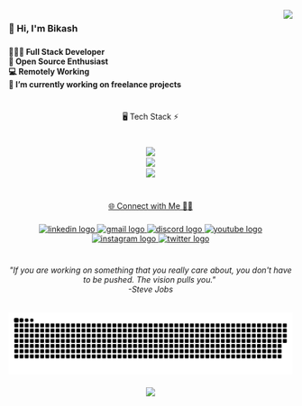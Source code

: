 <br clear="both">

<img align="right" height="172" src="https://media2.giphy.com/media/v1.Y2lkPTc5MGI3NjExaXIxenJ4bHhlN2ZmaWFnbmhlbHo1ZDdvNW9menR5MmhmeTkxMG5xYyZlcD12MV9pbnRlcm5hbF9naWZfYnlfaWQmY3Q9Zw/SWoSkN6DxTszqIKEqv/giphy.webp"  />

###

<h3 align="left">👋 Hi, I'm Bikash</h3>

###

<h4 align="left">👨🏻‍💻 Full Stack Developer<br>🤖 Open Source Enthusiast<br>💻 Remotely Working<br>💼 I’m currently working on freelance projects</h4>

###

<h1 align="left"></h1>

###

<p align="center">🖥️ Tech Stack ⚡</p>

###

<br clear="both">

<div align="center">
 <a href="https://skillicons.dev">
    <img src="https://skillicons.dev/icons?i=java,cs,py,c,cpp,php,spring,dotnet,laravel,arduino,mysql,postgres,mongodb,hibernate,angular" /></br>
    <img src="https://skillicons.dev/icons?i=ts,html,css,bootstrap,js,jquery,ps,figma,blender,maven,gradle,kafka,kubernetes,aws,docker" /></br>
    <img src="https://skillicons.dev/icons?i=postman,git,github,gitlab,windows,ubuntu,linux,powershell,idea,eclipse,npm" /></br>
</div>

###

<h1 align="left"></h1>

###

<p align="center">🌐 Connect with Me 🤝🏻</p>

###

<div align="center">
  <a href="https://linkedin.com/in/bikash-connect" target="_blank">
    <img src="https://img.shields.io/static/v1?message=LinkedIn&logo=linkedin&label=&color=0077B5&logoColor=white&labelColor=&style=flat" height="24" alt="linkedin logo"  />
  </a>
  <a href="https://mail.google.com/mail/" target="_blank">
    <img src="https://img.shields.io/static/v1?message=Gmail&logo=gmail&label=&color=D14836&logoColor=white&labelColor=&style=flat" height="24" alt="gmail logo"  />
  </a>
  <a href="https://discord.gg/biku.connect" target="_blank">
    <img src="https://img.shields.io/static/v1?message=Discord&logo=discord&label=&color=7289DA&logoColor=white&labelColor=&style=flat" height="24" alt="discord logo"  />
  </a>
  <a href="https://youtube.com/@UCZceBlRlVVbYsu-hC9Gi8Ig" target="_blank">
    <img src="https://img.shields.io/static/v1?message=Youtube&logo=youtube&label=&color=FF0000&logoColor=white&labelColor=&style=flat" height="24" alt="youtube logo"  />
  </a>
  <a href="https://instagram.com/biku.connect" target="_blank">
    <img src="https://img.shields.io/static/v1?message=Instagram&logo=instagram&label=&color=E4405F&logoColor=white&labelColor=&style=flat" height="24" alt="instagram logo"  />
  </a>
  <a href="https://x.com/@biku_connect" target="_blank">
    <img src="https://img.shields.io/static/v1?message=X&logo=twitter&label=&color=000000&logoColor=x&labelColor=&style=flat" height="24" alt="twitter logo"  />
  </a>
</div>

###

<h1 align="left"></h1>

###

<h6 align="center">"If you are working on something that you really care about, you don't have to be pushed. The vision pulls you." <br>-Steve Jobs</h6>

###

<img align="center" src="https://raw.githubusercontent.com/connectbikash/connectbikash/output/snake.svg" alt="Snake animation" />

###

<div align="center">
  <img src="https://profile-counter.glitch.me/connectbikash/count.svg?"  />
</div>

###
